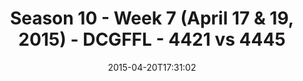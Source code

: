---
title: Season 10 - Week 7 (April 17 & 19, 2015) - DCGFFL - 4421 vs 4445
teams_score:
- team: 4421
  score:
- team: 4445
  score: 27
mvp: Bill C. (Dark Green), Kyle M. (Slate)
game-ball: N/A
sportsperson: ''
season: 10
week: 7
date: '2015-04-20T17:31:02'
pageid: season-10-week-7-4421-vs-4445
---